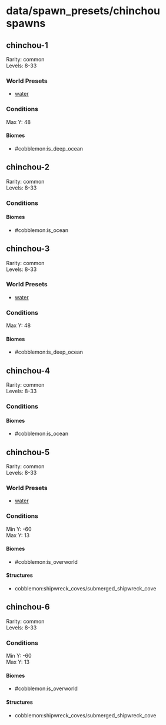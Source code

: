 # data/spawn_presets/chinchou spawns  
  
## chinchou-1  
Rarity: common  
Levels: 8-33  
  
### World Presets  
* [water](/data/world_presets/water.md)  
  
### Conditions  
Max Y: 48  
  
#### Biomes  
  * #cobblemon:is_deep_ocean
  
  
## chinchou-2  
Rarity: common  
Levels: 8-33  
  
### Conditions  
  
#### Biomes  
  * #cobblemon:is_ocean
  
  
## chinchou-3  
Rarity: common  
Levels: 8-33  
  
### World Presets  
* [water](/data/world_presets/water.md)  
  
### Conditions  
Max Y: 48  
  
#### Biomes  
  * #cobblemon:is_deep_ocean
  
  
## chinchou-4  
Rarity: common  
Levels: 8-33  
  
### Conditions  
  
#### Biomes  
  * #cobblemon:is_ocean
  
  
## chinchou-5  
Rarity: common  
Levels: 8-33  
  
### World Presets  
* [water](/data/world_presets/water.md)  
  
### Conditions  
Min Y: -60  
Max Y: 13  
  
#### Biomes  
  * #cobblemon:is_overworld
  
  
#### Structures  
  * cobblemon:shipwreck_coves/submerged_shipwreck_cove
  
  
## chinchou-6  
Rarity: common  
Levels: 8-33  
  
### Conditions  
Min Y: -60  
Max Y: 13  
  
#### Biomes  
  * #cobblemon:is_overworld
  
  
#### Structures  
  * cobblemon:shipwreck_coves/submerged_shipwreck_cove
  
